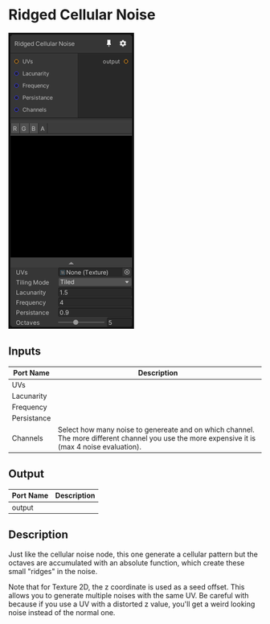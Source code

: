 # Ridged Cellular Noise
![Mixture.RidgedCellularNoise](../../images/Mixture.RidgedCellularNoise.png)
## Inputs
Port Name | Description
--- | ---
UVs | 
Lacunarity | 
Frequency | 
Persistance | 
Channels | Select how many noise to genereate and on which channel. The more different channel you use the more expensive it is (max 4 noise evaluation).

## Output
Port Name | Description
--- | ---
output | 

## Description
Just like the cellular noise node, this one generate a cellular pattern but the octaves are accumulated with an absolute function, which create these small "ridges" in the noise.

Note that for Texture 2D, the z coordinate is used as a seed offset.
This allows you to generate multiple noises with the same UV.
Be careful with because if you use a UV with a distorted z value, you'll get a weird looking noise instead of the normal one.

